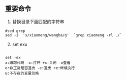 ## 重要命令

1. 替换目录下面匹配的字符串

```shell
#sed grep
sed -i  's/xiaomeng/wangba/g'  `grep xiaomeng -rl ./`
```

2. set exu

```shell

set -ex
x:跟踪代码 -x:打开 +x:关闭 -o查看
e:非正常是否退出 -e:退出 +e:继续执行 
u:不存在的变量忽略

```